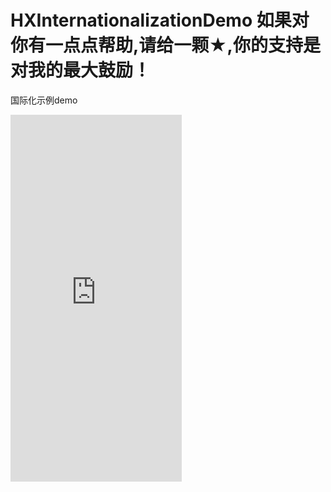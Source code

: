 # HXInternationalizationDemo 如果对你有一点点帮助,请给一颗★,你的支持是对我的最大鼓励！
国际化示例demo


<iframe src="https://appetize.io/embed/0pwu711y0avbvyv2xymepymf1c?device=iphone5s&scale=75&autoplay=false&orientation=portrait&deviceColor=black" width="274px" height="587px" frameborder="0" scrolling="no"></iframe>
